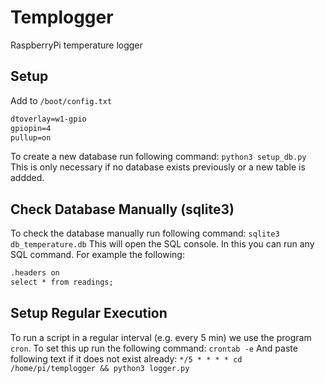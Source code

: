 # Templogger

RaspberryPi temperature logger

## Setup

Add to `/boot/config.txt`

```txt
dtoverlay=w1-gpio
gpiopin=4
pullup=on
```

To create a new database run following command: `python3 setup_db.py`
This is only necessary if no database exists previously or a new table is addded.

## Check Database Manually (sqlite3)

To check the database manually run following command: `sqlite3 db_temperature.db`
This will open the SQL console. In this you can run any SQL command. For example the following:

```txt
.headers on 
select * from readings;
```

## Setup Regular Execution

To run a script in a regular interval (e.g. every 5 min) we use the program `cron`.
To set this up run the following command: `crontab -e`
And paste following text if it does not exist already: `*/5 * * * * cd /home/pi/templogger && python3 logger.py`
